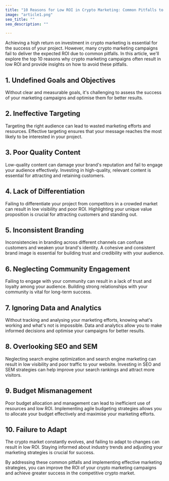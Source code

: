 ```yaml
---
title: "10 Reasons for Low ROI in Crypto Marketing: Common Pitfalls to Avoid"
image: "article1.png"
seo_title: ""
seo_description: ""

---
```


Achieving a high return on investment in crypto marketing is essential for the success of your project. However, many crypto marketing campaigns fail to deliver the expected ROI due to common pitfalls. In this article, we'll explore the top 10 reasons why crypto marketing campaigns often result in low ROI and provide insights on how to avoid these pitfalls.

## 1. Undefined Goals and Objectives

Without clear and measurable goals, it's challenging to assess the success of your marketing campaigns and optimise them for better results.

## 2. Ineffective Targeting

Targeting the right audience can lead to wasted marketing efforts and resources. Effective targeting ensures that your message reaches the most likely to be interested in your project.

## 3. Poor Quality Content

Low-quality content can damage your brand's reputation and fail to engage your audience effectively. Investing in high-quality, relevant content is essential for attracting and retaining customers.

## 4. Lack of Differentiation

Failing to differentiate your project from competitors in a crowded market can result in low visibility and poor ROI. Highlighting your unique value proposition is crucial for attracting customers and standing out.

## 5. Inconsistent Branding

Inconsistencies in branding across different channels can confuse customers and weaken your brand's identity. A cohesive and consistent brand image is essential for building trust and credibility with your audience.

## 6. Neglecting Community Engagement

Failing to engage with your community can result in a lack of trust and loyalty among your audience. Building strong relationships with your community is vital for long-term success.

## 7. Ignoring Data and Analytics

Without tracking and analysing your marketing efforts, knowing what's working and what's not is impossible. Data and analytics allow you to make informed decisions and optimise your campaigns for better results.

## 8. Overlooking SEO and SEM

Neglecting search engine optimization and search engine marketing can result in low visibility and poor traffic to your website. Investing in SEO and SEM strategies can help improve your search rankings and attract more visitors.

## 9. Budget Mismanagement

Poor budget allocation and management can lead to inefficient use of resources and low ROI. Implementing agile budgeting strategies allows you to allocate your budget effectively and maximise your marketing efforts.

## 10. Failure to Adapt
The crypto market constantly evolves, and failing to adapt to changes can result in low ROI. Staying informed about industry trends and adjusting your marketing strategies is crucial for success.

By addressing these common pitfalls and implementing effective marketing strategies, you can improve the ROI of your crypto marketing campaigns and achieve greater success in the competitive crypto market.


